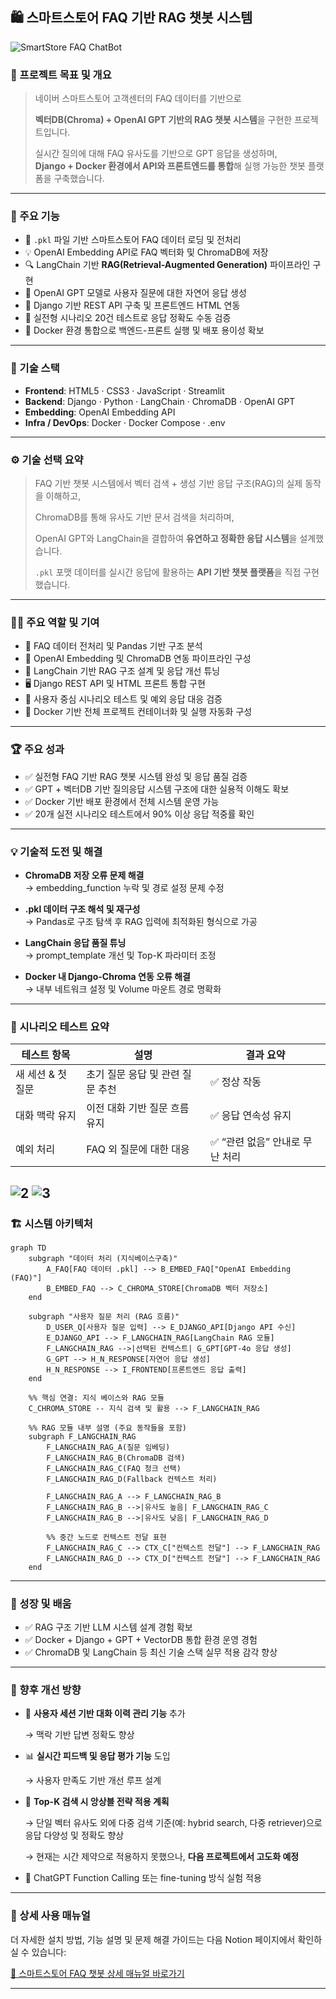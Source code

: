## 🛍️ 스마트스토어 FAQ 기반 RAG 챗봇 시스템
![SmartStore FAQ ChatBot](https://github.com/user-attachments/assets/da43d5c9-a91f-40fa-8e28-b5db639d7cf7)

### 📌 프로젝트 목표 및 개요

> 네이버 스마트스토어 고객센터의 FAQ 데이터를 기반으로  
>  
> **벡터DB(Chroma) + OpenAI GPT 기반의 RAG 챗봇 시스템**을 구현한 프로젝트입니다.  
>  
> 실시간 질의에 대해 FAQ 유사도를 기반으로 GPT 응답을 생성하며,  
> **Django + Docker 환경에서 API와 프론트엔드를 통합**해 실행 가능한 챗봇 플랫폼을 구축했습니다.

---

### 🎯 주요 기능

- 📄 `.pkl` 파일 기반 스마트스토어 FAQ 데이터 로딩 및 전처리
- 💡 OpenAI Embedding API로 FAQ 벡터화 및 ChromaDB에 저장
- 🔍 LangChain 기반 **RAG(Retrieval-Augmented Generation)** 파이프라인 구현
- 🧠 OpenAI GPT 모델로 사용자 질문에 대한 자연어 응답 생성
- 🧩 Django 기반 REST API 구축 및 프론트엔드 HTML 연동
- 🧪 실전형 시나리오 20건 테스트로 응답 정확도 수동 검증
- 🐳 Docker 환경 통합으로 백엔드-프론트 실행 및 배포 용이성 확보

---

### 🧩 기술 스택

- **Frontend**: HTML5 · CSS3 · JavaScript · Streamlit  
- **Backend**: Django · Python · LangChain · ChromaDB · OpenAI GPT  
- **Embedding**: OpenAI Embedding API  
- **Infra / DevOps**: Docker · Docker Compose · .env

---

### ⚙️ 기술 선택 요약

> FAQ 기반 챗봇 시스템에서 벡터 검색 + 생성 기반 응답 구조(RAG)의 실제 동작을 이해하고,  
>  
> ChromaDB를 통해 유사도 기반 문서 검색을 처리하며,  
>  
> OpenAI GPT와 LangChain을 결합하여 **유연하고 정확한 응답 시스템**을 설계했습니다.  
>  
> `.pkl` 포맷 데이터를 실시간 응답에 활용하는 **API 기반 챗봇 플랫폼**을 직접 구현했습니다.

---

### 👨‍💻 주요 역할 및 기여

- 📁 FAQ 데이터 전처리 및 Pandas 기반 구조 분석
- 🧠 OpenAI Embedding 및 ChromaDB 연동 파이프라인 구성
- 🔧 LangChain 기반 RAG 구조 설계 및 응답 개선 튜닝
- 🖥 Django REST API 및 HTML 프론트 통합 구현
- 🧪 사용자 중심 시나리오 테스트 및 예외 응답 대응 검증
- 🐳 Docker 기반 전체 프로젝트 컨테이너화 및 실행 자동화 구성

---

### 🏆 주요 성과

- ✅ 실전형 FAQ 기반 RAG 챗봇 시스템 완성 및 응답 품질 검증
- ✅ GPT + 벡터DB 기반 질의응답 시스템 구조에 대한 실용적 이해도 확보
- ✅ Docker 기반 배포 환경에서 전체 시스템 운영 가능
- ✅ 20개 실전 시나리오 테스트에서 90% 이상 응답 적중률 확인

---

### 💡 기술적 도전 및 해결

- **ChromaDB 저장 오류 문제 해결**  
  → embedding_function 누락 및 경로 설정 문제 수정

- **.pkl 데이터 구조 해석 및 재구성**  
  → Pandas로 구조 탐색 후 RAG 입력에 최적화된 형식으로 가공

- **LangChain 응답 품질 튜닝**  
  → prompt_template 개선 및 Top-K 파라미터 조정

- **Docker 내 Django-Chroma 연동 오류 해결**  
  → 내부 네트워크 설정 및 Volume 마운트 경로 명확화

---

### 🧪 시나리오 테스트 요약

| 테스트 항목 | 설명 | 결과 요약 |
|-------------|------|-----------|
| 새 세션 & 첫 질문 | 초기 질문 응답 및 관련 질문 추천 | ✅ 정상 작동 |
| 대화 맥락 유지 | 이전 대화 기반 질문 흐름 유지 | ✅ 응답 연속성 유지 |
| 예외 처리 | FAQ 외 질문에 대한 대응 | ✅ “관련 없음” 안내로 무난 처리 |

![2](https://github.com/user-attachments/assets/72b58b4f-e8fb-4555-8fcd-a2e8852e3c06)
![3](https://github.com/user-attachments/assets/37b42a34-f5da-4b95-a3c4-199542840cec)
---

### 🏗 시스템 아키텍처

```mermaid
graph TD
    subgraph "데이터 처리 (지식베이스구축)"
        A_FAQ[FAQ 데이터 .pkl] --> B_EMBED_FAQ["OpenAI Embedding (FAQ)"]
        B_EMBED_FAQ --> C_CHROMA_STORE[ChromaDB 벡터 저장소]
    end

    subgraph "사용자 질문 처리 (RAG 흐름)"
        D_USER_Q[사용자 질문 입력] --> E_DJANGO_API[Django API 수신]
        E_DJANGO_API --> F_LANGCHAIN_RAG[LangChain RAG 모듈]
        F_LANGCHAIN_RAG -->|선택된 컨텍스트| G_GPT[GPT-4o 응답 생성]
        G_GPT --> H_N_RESPONSE[자연어 응답 생성]
        H_N_RESPONSE --> I_FRONTEND[프론트엔드 응답 출력]
    end

    %% 핵심 연결: 지식 베이스와 RAG 모듈
    C_CHROMA_STORE -- 지식 검색 및 활용 --> F_LANGCHAIN_RAG
    
    %% RAG 모듈 내부 설명 (주요 동작들을 포함)
    subgraph F_LANGCHAIN_RAG
        F_LANGCHAIN_RAG_A(질문 임베딩)
        F_LANGCHAIN_RAG_B(ChromaDB 검색)
        F_LANGCHAIN_RAG_C(FAQ 청크 선택)
        F_LANGCHAIN_RAG_D(Fallback 컨텍스트 처리)

        F_LANGCHAIN_RAG_A --> F_LANGCHAIN_RAG_B
        F_LANGCHAIN_RAG_B -->|유사도 높음| F_LANGCHAIN_RAG_C
        F_LANGCHAIN_RAG_B -->|유사도 낮음| F_LANGCHAIN_RAG_D

        %% 중간 노드로 컨텍스트 전달 표현
        F_LANGCHAIN_RAG_C --> CTX_C["컨텍스트 전달"] --> F_LANGCHAIN_RAG
        F_LANGCHAIN_RAG_D --> CTX_D["컨텍스트 전달"] --> F_LANGCHAIN_RAG
    end
```
---

### 🌱 성장 및 배움

- ✅ RAG 구조 기반 LLM 시스템 설계 경험 확보
- ✅ Docker + Django + GPT + VectorDB 통합 환경 운영 경험
- ✅ ChromaDB 및 LangChain 등 최신 기술 스택 실무 적용 감각 향상

---

### 🚀 향후 개선 방향

- 🔁 **사용자 세션 기반 대화 이력 관리 기능** 추가
    
    → 맥락 기반 답변 정확도 향상
    
- 📊 **실시간 피드백 및 응답 평가 기능** 도입
    
    → 사용자 만족도 기반 개선 루프 설계
    
- 🧠 **Top-K 검색 시 앙상블 전략 적용 계획**
    
    → 단일 벡터 유사도 외에 다중 검색 기준(예: hybrid search, 다중 retriever)으로 응답 다양성 및 정확도 향상
    
    → 현재는 시간 제약으로 적용하지 못했으나, **다음 프로젝트에서 고도화 예정**
    
- 🤖 ChatGPT Function Calling 또는 fine-tuning 방식 실험 적용

---

### 📖 상세 사용 매뉴얼

더 자세한 설치 방법, 기능 설명 및 문제 해결 가이드는 다음 Notion 페이지에서 확인하실 수 있습니다:

[🔗 스마트스토어 FAQ 챗봇 상세 매뉴얼 바로가기](https://www.notion.so/21006503eb5880f58bbdfeee22e60fd3)

---
